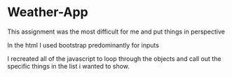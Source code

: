 # Weather-App
This assignment was the most difficult for me and put things in perspective


In the html I used bootstrap predominantly for inputs

I recreated all of the javascript to loop through the objects and call out the specific things in the list i wanted to show.


